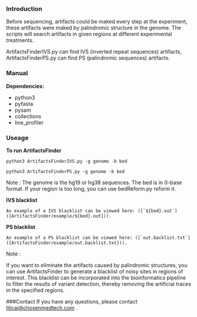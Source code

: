 ### Introduction

Before sequencing, artifacts could be maked every step at the experiment, these artifacts were maked by palindromic structure in the genome. The scripts will search artifacts in given regions at different experimental treatments. 

ArtifactsFinderIVS.py can find IVS (inverted repeat sequences) artifacts, ArtifactsFinderPS.py can find PS (palindromic sequences) artifacts.


### Manual

**Dependencies:**
* python3
* pyfasta
* pysam
* collections
* line_profiler



### Useage

**To run ArtifactsFinder**

	python3 ArtifactsFinderIVS.py -g genome -b bed

	python3 ArtifactsFinderPS.py -g genome -b bed
	

Note : The genome is the hg19 or hg38 sequences. The bed is in 0-base format. If your region is too long, you can use bedReform.py reform it.


**IVS blacklist**
```
An example of a IVS blacklist can be viewed here: ([`${bed}.out`]([ArtifactsFinder/example/${bed}.out])).
```

**PS blacklist**
```
An example of a PS blacklist can be viewed here: ([`out.backlist.txt`]([ArtifactsFinder/example/out.backlist.txt])).
```
Note : 

If you want to eliminate the artifacts caused by palindromic structures, you can use ArtifactsFinder to generate a blacklist of noisy sites in regions of interest. This blacklist can be incorporated into the bioinformatics pipeline to filter the results of variant detection, thereby removing the artificial traces in the specified regions.

###Contact
If you have any questions, please contact lilicai@chosenmedtech.com .
